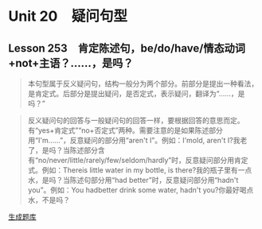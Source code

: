 ﻿ # Unit 20　疑问句型
 ## Lesson 253　肯定陈述句，be/do/have/情态动词+not+主语？……，是吗？
 
> 本句型属于反义疑问句，结构一般分为两个部分。前部分是提出一种看法，是肯定式。后部分是提出疑问，是否定式，表示疑问，翻译为“……，是吗？”

> 反义疑问句的回答与一般疑问句的回答一样，要根据回答的意思而定。有“yes+肯定式”“no+否定式”两种。需要注意的是如果陈述部分用“I'm……”，反意疑问的部分用“aren't I”。例如：I'mold, aren't I?我老了，是吗？当陈述部分含有“no/never/little/rarely/few/seldom/hardly”时，反意疑问部分用肯定式。例如：Thereis little water in my bottle, is there?我的瓶子里有一点水，是吗？当陈述句部分用“had better”时，反意疑问部分用“hadn't you”。例如：You hadbetter drink some water, hadn't you?你最好喝点水，不是吗？


 [生成题库](./question/f253.json)